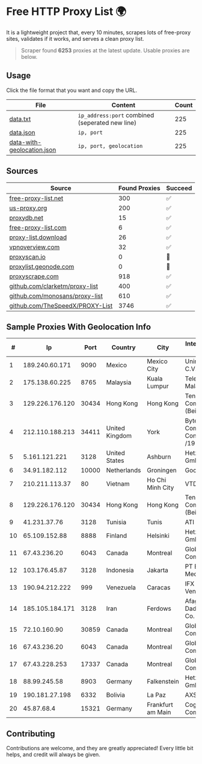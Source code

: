 
# Free HTTP Proxy List 🌍

It is a lightweight project that, every 10 minutes, scrapes lots of free-proxy sites, validates if it works, and serves a clean proxy list.


> Scraper found **6253** proxies at the latest update. Usable proxies are below.

## Usage

Click the file format that you want and copy the URL.


|File|Content|Count|
|----|-------|-----|
|[data.txt](https://raw.githubusercontent.com/themiralay/Proxy-List-World/master/data.txt)|`ip_address:port` combined (seperated new line)|225|
|[data.json](https://raw.githubusercontent.com/themiralay/Proxy-List-World/master/data.json)|`ip, port`|225|
|[data-with-geolocation.json](https://raw.githubusercontent.com/themiralay/Proxy-List-World/master/data-with-geolocation.json)|`ip, port, geolocation`|225|

## Sources

|Source|Found Proxies|Succeed|
|------|-------------|-------|
|[free-proxy-list.net](https://free-proxy-list.net)|300|✅|
|[us-proxy.org](https://www.us-proxy.org)|200|✅|
|[proxydb.net](http://proxydb.net)|15|✅|
|[free-proxy-list.com](https://free-proxy-list.com/?page=&port=&type%5B%5D=http&type%5B%5D=https&up_time=0&search=Search)|6|✅|
|[proxy-list.download](https://www.proxy-list.download/HTTP)|26|✅|
|[vpnoverview.com](https://vpnoverview.com/privacy/anonymous-browsing/free-proxy-servers)|32|✅|
|[proxyscan.io](https://www.proxyscan.io)|0|🚫|
|[proxylist.geonode.com](https://proxylist.geonode.com/api/proxy-list?limit=300&page=1&sort_by=lastChecked&sort_type=desc&protocols=http,https)|0|🚫|
|[proxyscrape.com](https://api.proxyscrape.com/v2/?request=displayproxies&protocol=http&timeout=10000&country=all&ssl=all&anonymity=all)|918|✅|
|[github.com/clarketm/proxy-list](https://raw.githubusercontent.com/clarketm/proxy-list/master/proxy-list-raw.txt)|400|✅|
|[github.com/monosans/proxy-list](https://raw.githubusercontent.com/monosans/proxy-list/main/proxies/http.txt)|610|✅|
|[github.com/TheSpeedX/PROXY-List](https://raw.githubusercontent.com/TheSpeedX/PROXY-List/master/http.txt)|3746|✅|


## Sample Proxies With Geolocation Info

|#|Ip|Port|Country|City|Internet Service Provider|
|-|--|----|-------|----|-------------------------|
|1|189.240.60.171|9090|Mexico|Mexico City|Uninet S.A. de C.V.|
|2|175.138.60.225|8765|Malaysia|Kuala Lumpur|Telekom Malaysia Berhad|
|3|129.226.176.120|30434|Hong Kong|Hong Kong|Tencent Cloud Computing (Beijing) Co|
|4|212.110.188.213|34411|United Kingdom|York|Bytemark Computer Consulting Ltd /19|
|5|5.161.121.221|3128|United States|Ashburn|Hetzner Online GmbH|
|6|34.91.182.112|10000|Netherlands|Groningen|Google LLC|
|7|210.211.113.37|80|Vietnam|Ho Chi Minh City|VTDC|
|8|129.226.176.120|30434|Hong Kong|Hong Kong|Tencent Cloud Computing (Beijing) Co|
|9|41.231.37.76|3128|Tunisia|Tunis|ATI - ISP|
|10|65.109.152.88|8888|Finland|Helsinki|Hetzner Online GmbH|
|11|67.43.236.20|6043|Canada|Montreal|GloboTech Communications|
|12|103.176.45.87|3128|Indonesia|Jakarta|PT Era Digital Media|
|13|190.94.212.222|999|Venezuela|Caracas|IFX Networks Venezuela C.A.|
|14|185.105.184.171|3128|Iran|Ferdows|Afagh Andish Dadeh Pardis Co. Ltd|
|15|72.10.160.90|30859|Canada|Montreal|GloboTech Communications|
|16|67.43.236.20|6043|Canada|Montreal|GloboTech Communications|
|17|67.43.228.253|17337|Canada|Montreal|GloboTech Communications|
|18|88.99.245.58|8903|Germany|Falkenstein|Hetzner Online GmbH|
|19|190.181.27.198|6332|Bolivia|La Paz|AXS Bolivia S. A.|
|20|45.87.68.4|15321|Germany|Frankfurt am Main|Cogent Communications|



## Contributing

Contributions are welcome, and they are greatly appreciated! Every
little bit helps, and credit will always be given.

